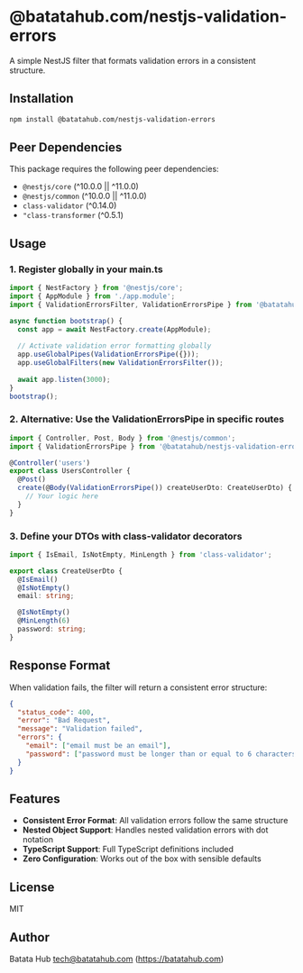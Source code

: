 # @batatahub.com/nestjs-validation-errors

A simple NestJS filter that formats validation errors in a consistent structure.

## Installation

```bash
npm install @batatahub.com/nestjs-validation-errors
```

## Peer Dependencies

This package requires the following peer dependencies:

- `@nestjs/core` (^10.0.0 || ^11.0.0)
- `@nestjs/common` (^10.0.0 || ^11.0.0)
- `class-validator` (^0.14.0)
- `"class-transformer` (^0.5.1)

## Usage

### 1. Register globally in your main.ts

```typescript
import { NestFactory } from '@nestjs/core';
import { AppModule } from './app.module';
import { ValidationErrorsFilter, ValidationErrorsPipe } from '@batatahub/nestjs-validation-errors';

async function bootstrap() {
  const app = await NestFactory.create(AppModule);
  
  // Activate validation error formatting globally
  app.useGlobalPipes(ValidationErrorsPipe({}));
  app.useGlobalFilters(new ValidationErrorsFilter());
  
  await app.listen(3000);
}
bootstrap();
```

### 2. Alternative: Use the ValidationErrorsPipe in specific routes

```typescript
import { Controller, Post, Body } from '@nestjs/common';
import { ValidationErrorsPipe } from '@batatahub/nestjs-validation-errors';

@Controller('users')
export class UsersController {
  @Post()
  create(@Body(ValidationErrorsPipe()) createUserDto: CreateUserDto) {
    // Your logic here
  }
}
```

### 3. Define your DTOs with class-validator decorators

```typescript
import { IsEmail, IsNotEmpty, MinLength } from 'class-validator';

export class CreateUserDto {
  @IsEmail()
  @IsNotEmpty()
  email: string;

  @IsNotEmpty()
  @MinLength(6)
  password: string;
}
```

## Response Format

When validation fails, the filter will return a consistent error structure:

```json
{
  "status_code": 400,
  "error": "Bad Request",
  "message": "Validation failed",
  "errors": {
    "email": ["email must be an email"],
    "password": ["password must be longer than or equal to 6 characters"]
  }
}
```

## Features

- **Consistent Error Format**: All validation errors follow the same structure
- **Nested Object Support**: Handles nested validation errors with dot notation
- **TypeScript Support**: Full TypeScript definitions included
- **Zero Configuration**: Works out of the box with sensible defaults

## License

MIT

## Author

Batata Hub <tech@batatahub.com> (https://batatahub.com)
